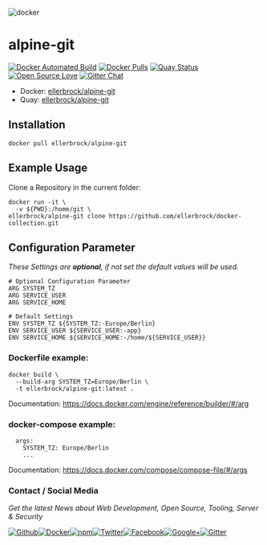 ![docker](https://github.frapsoft.com/top/docker-security.jpg)

# alpine-git

[![Docker Automated Build](https://img.shields.io/docker/automated/ellerbrock/alpine-git.svg)](https://hub.docker.com/r/ellerbrock/alpine-git/) [![Docker Pulls](https://img.shields.io/docker/pulls/ellerbrock/alpine-git.svg)](https://hub.docker.com/r/ellerbrock/alpine-git/) [![Quay Status](https://quay.io/repository/ellerbrock/alpine-git/status)](https://quay.io/repository/ellerbrock/alpine-git/) [![Open Source Love](https://badges.frapsoft.com/os/v1/open-source.svg)](https://github.com/ellerbrock/open-source-badges/) [![Gitter Chat](https://badges.gitter.im/frapsoft/frapsoft.svg)](https://gitter.im/frapsoft/frapsoft/)

- Docker: [ellerbrock/alpine-git](https://hub.docker.com/r/ellerbrock/alpine-git/)
- Quay: [ellerbrock/alpine-git](https://quay.io/repository/ellerbrock/alpine-git)

## Installation

`docker pull ellerbrock/alpine-git`

## Example Usage

Clone a Repository in the current folder:

```
docker run -it \
  -v ${PWD}:/home/git \
ellerbrock/alpine-git clone https://github.com/ellerbrock/docker-collection.git
```

## Configuration Parameter

_These Settings are **optional**, if not set the default values will be used._

```
# Optional Configuration Parameter
ARG SYSTEM_TZ
ARG SERVICE_USER
ARG SERVICE_HOME

# Default Settings
ENV SYSTEM_TZ ${SYSTEM_TZ:-Europe/Berlin}
ENV SERVICE_USER ${SERVICE_USER:-app}
ENV SERVICE_HOME ${SERVICE_HOME:-/home/${SERVICE_USER}}

```

### Dockerfile example:

```
docker build \
  --build-arg SYSTEM_TZ=Europe/Berlin \
  -t ellerbrock/alpine-git:latest .
```
Documentation: <https://docs.docker.com/engine/reference/builder/#/arg>

### docker-compose example: 

```
  args:
    SYSTEM_TZ: Europe/Berlin
    ...
```

Documentation: <https://docs.docker.com/compose/compose-file/#/args>

### Contact / Social Media

_Get the latest News about Web Development, Open Source, Tooling, Server & Security_

[![Github](https://github.frapsoft.com/social/github.png)](https://github.com/ellerbrock/)[![Docker](https://github.frapsoft.com/social/docker.png)](https://hub.docker.com/u/ellerbrock/)[![npm](https://github.frapsoft.com/social/npm.png)](https://www.npmjs.com/~ellerbrock)[![Twitter](https://github.frapsoft.com/social/twitter.png)](https://twitter.com/frapsoft/)[![Facebook](https://github.frapsoft.com/social/facebook.png)](https://www.facebook.com/frapsoft/)[![Google+](https://github.frapsoft.com/social/google-plus.png)](https://plus.google.com/116540931335841862774)[![Gitter](https://github.frapsoft.com/social/gitter.png)](https://gitter.im/frapsoft/frapsoft/)
